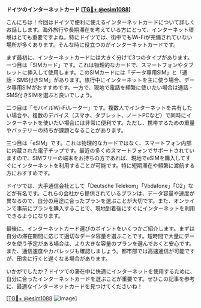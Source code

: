 **ドイツのインターネットカード [[TG💪+ @esim1088](https://t.me/s/esim1088)]**

こんにちは！今回はドイツで便利に使えるインターネットカードについて詳しくお話しします。海外旅行や長期滞在を考えている方にとって、インターネット環境はとても重要ですよね。特にドイツでは、街中でもWi-Fiが完備されていない場所が多くあります。そんな時に役立つのがインターネットカードです。

まず最初に、インターネットカードには大きく分けて3つのタイプがあります。一つ目は「SIMカード」です。これは物理的なカードで、スマートフォンやタブレットに挿入して使用します。このSIMカードには「データ専用SIM」と「通話・SMS付きSIM」があります。旅行中にインターネットを主に使う場合、データ専用SIMがおすすめです。一方で、現地で電話を頻繁に使いたい場合は通話・SMS付きSIMを選ぶと良いでしょう。

二つ目は「モバイルWi-Fiルーター」です。複数人でインターネットを共有したい場合や、複数のデバイス（スマホ、タブレット、ノートPCなど）で同時にインターネットを使いたい場合には非常に便利です。ただし、携帯するための重量やバッテリーの持ちが課題となることがあります。

三つ目は「eSIM」です。これは物理的なカードではなく、スマートフォン内部に内蔵された電子チップです。最近の多くのスマートフォンでサポートされていますので、SIMフリーの端末をお持ちの方であれば、現地でeSIMを購入してすぐにインターネットを利用することが可能です。特に短期滞在や頻繁に渡航する方におすすめです。

ドイツでは、大手通信会社として「Deutsche Telekom」「Vodafone」「O2」などが有名です。これらの会社から提供されているプランは、データ容量や速度が異なるので、自分の用途に合ったプランを選ぶことが大切です。また、オンラインで事前にプランを購入することで、現地到着後にすぐにインターネットを利用できるようになります。

最後に、インターネットカード選びのポイントをいくつかご紹介します。まずは自分の滞在期間に応じて適切なデータ容量を選ぶことです。短時間で大量にデータを使う予定がある場合は、より大きな容量のプランを選んでおくと安心です。また、通信速度やカバレッジも確認しましょう。都市部では高速通信が可能ですが、田舎に行くと遅くなる場合があります。

いかがでしたか？ドイツでの滞在中に快適にインターネットを使用するために、自分に合ったインターネットカードを選ぶことが重要です。ぜひこの記事を参考に、最適なインターネットカードを見つけてくださいね！

[[TG💪+ @esim1088](https://t.me/s/esim1088) ![Image](https://i.postimg.cc/Y0z9fWf4/image.png)]